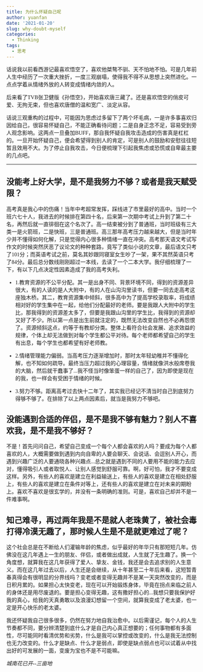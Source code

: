 ```yaml
---
title: 为什么怀疑自己呢
author: yuanfan
date: '2021-01-20'
slug: why-doubt-myself
categories:
  - Thinking
tags:
  - 思考
---
```


<font face="微软雅黑">话说我以前看西游记最喜欢悟空了，喜欢他桀骜不驯、天不怕地不怕。可是几年前人生中经历了一次重大挫折，一度三观崩塌，使得我不得不从思想上突然进化。一点点学着从情绪外放的人转变成情绪内敛的人。
  
<!--more--> 
 
<font face="微软雅黑">后来看了TVB张卫健版《孙悟空》，开始喜欢唐三藏了。还是喜欢悟空的俏皮可爱、无拘无束，但也喜欢唐僧的温和宽广、淡定从容。

<font face="微软雅黑">话说三观重构的过程中，可能因为思虑过多留下了两个坏毛病，一是许多事喜欢归因给自己，很容易怀疑自己，不能正确看待问题；二是自身正念不足，容易受到旁人观念影响。这两点一旦叠加BUFF，那自我怀疑自我攻击造成的伤害真是杠杠的。一旦开始怀疑自己，便会希望得到别人的肯定，可是别人的鼓励和安慰往往短暂且效用不大。为了停止自我攻击，今日便梳理下引起我焦虑或恐慌或自卑最主要的几点吧。

------

## 没能考上好大学，是不是我努力不够？或者是我天赋受限？

<font face="微软雅黑">高考真是我心中的伤痛！当年中考超常发挥，踩线进了市里最好的高中。当时一个班六七十人，我进去的时候排在第四十名，后来第一次期中考试上升到了第二十名，再然后就一直徘徊在这个名次了。高一结束被分到了普通班，当时班级有三大类一是火箭班，二是快班，三是普通班。高三那年高考压力越来越大，但是当时年少并不懂得如何化解，只是觉得内心很多种情绪一直在冲突。高考那天语文考试写作文的时候突然厌恶了议论文的种种套路，竟写了类似小说的文章，最后语文只考了101分；而英语考试之前，莫名其妙跟同寝室女生吵了一架，果不其然英语只考了84分。最后总分数线刚刚超过一本线，去读了一个二本大学。我仔细梳理了一下，有以下几点决定性因素造成了我的高考失利。

+ 1.教育资源的不公平分配。其一是出身不同、背景环境不同，得到的资源差异很大，有的人读的是人大附中，有的人在山沟沟里读书，但要一同去走高考这座独木桥。其二，教育资源集中倾斜，很多高中为了提高学校录取率，将成绩相对好的学生集中在一起，给他们分配最好的老师。要是我跟人大附中的学生比，那我得到的资源差太多了，但要是我跟山沟里的学生比，我得到的资源却又好了不少。所以第一点是出生前就注定的，既然无法改变自然也不必再怨恨了。资源倾斜这点，约等于有教却分类。整体上看符合社会发展、追求效益的规律，个体上却无法做到对每个学生都公平对待。每个老师都希望自己的学生有出息，每个学生也都希望有好老师教。

+ 2.情绪管理能力偏弱。当高考压力逐渐增加时，那时太年轻幼稚并不懂得化解，也不知如何疏导。最终当压力超过我的心理容量，情绪就像洪水般席卷我的大脑，然后就干蠢事了...我不怪当时像笨蛋一样的自己了，因为即使是现在的我，也一样会有受困于情绪的时候。

+ 3.努力不够。距离高考过去快十二年了，其实我已经记不清当时自己到底努力得够不够了。在排除了以上两点因素后，就当是我努力不够吧。

## 没能遇到合适的伴侣，是不是我不够有魅力？别人不喜欢我，是不是我不够好？

<font face="微软雅黑">不是！首先问问自己，希望自己变成一个每个人都会喜欢的人吗？要成为每个人都喜欢的人，大概需要做到遇到内向自卑的人要会聊天、会说话、会逗别人开心，而遇到兴趣广泛的人要通晓各种兴趣点...总之就是遇到不同的人要用不能的能力去应对，懂得吸引人或者取悦人、让别人感觉到舒服可靠。啊，好可怕，我才不要变成这样。另外，有些人的喜欢是建立在利益输送上，有些人的喜欢是建立在相处舒服上，有些人的喜欢是建立在条件对等上，还有些人的喜欢是建立在对未来的期盼上。喜欢不喜欢是很玄学的，并没有一条明确的准则。可是，喜欢自己却并不是一件难事啊。

## 知己难寻，再过两年我是不是就人老珠黄了，被社会毒打得冷漠无趣了，那时候人生是不是就更难过了呢？

<font face="微软雅黑">这个社会总是在不断给人们灌输年龄的焦虑，似乎最好的年华只有那短短几年。仿佛没在这几年遇上一生的朋友、伴侣，或者做出成就，人生就了无生趣了。换一个角度想，就算我在这几年获得了爱人、挚友、金钱，我还是会去追求别的人生意义。而在这几年过去以后，人生还是会继续，从十年甚至二十年后来看，这短暂青春真得会有很明显的分界线吗？变老或者变得无趣并不是某一天突然改变的，而是日积月累的。如果担心太快变老，现在可以开始锻炼身体，毕竟在拐点来临之前人的身体还是用尽废退的。要是担心变得无趣，这有撒好担心的...我想只要我保护好我的真心，给我的天真勇敢以及浪漫幻想留一个空间，就算我变成了老太婆，也一定是开心快乐的老太婆。

<font face="微软雅黑">我还怀疑我自己很多很多，仍然在努力地自我治愈中。以后需谨记，每个人的人生节奏都不同，要分辨清楚到底什么才是自己内心真正想要的；任何事物都有多面性，尽可能同时看清优势和劣势，什么是我可以掌控或改变的，什么是我无法控制也无力改变的。什么才是缺点、什么才是弱点，即使是缺点弱点也可以试着从中找出好的可发展的一面，变废为宝也不是不可能嘛。

*城南花已开--三亩地*
